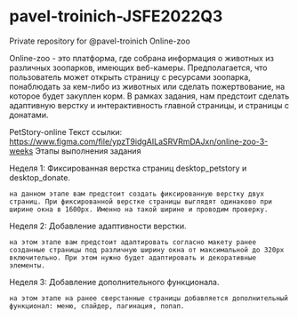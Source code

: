 # pavel-troinich-JSFE2022Q3
Private repository for @pavel-troinich
Online-zoo

Online-zoo - это платформа, где собрана информация о животных из различных зоопарков, имеющих веб-камеры. Предполагается, что пользователь может открыть страницу с ресурсами зоопарка, понаблюдать за кем-либо из животных или сделать пожертвование, на которое будет закуплен корм. В рамках задания, нам предстоит сделать адаптивную верстку и интерактивность главной страницы, и страницы с донатами.

PetStory-online
Текст ссылки: https://www.figma.com/file/ypzT9idgAILaSRVRmDAJxn/online-zoo-3-weeks
Этапы выполнения задания

Неделя 1: Фиксированная верстка страниц desktop_petstory и desktop_donate.

    на данном этапе вам предстоит создать фиксированную верстку двух страниц. При фиксированной верстке страницы выглядят одинаково при ширине окна в 1600px. Именно на такой ширине и проводим проверку.

Неделя 2: Добавление адаптивности верстки.

    на этом этапе вам предстоит адаптировать согласно макету ранее созданные страницы под различную ширину окна от максимальной до 320px включительно. При этом нужно будет адаптировать и декоративные элементы.

Неделя 3: Добавление дополнительного функционала.

    на этом этапе на ранее сверстанные страницы добавляется дополнительный функционал: меню, слайдер, пагинация, попап.
